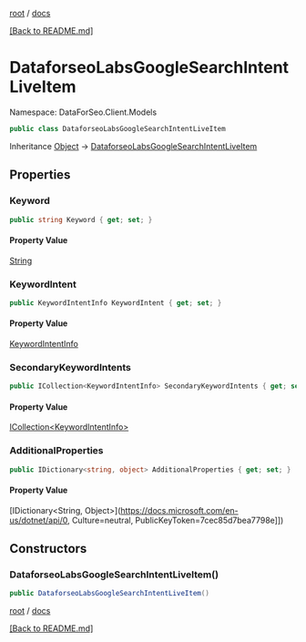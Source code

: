 [root](./../ "root") / [docs](./ "docs")

[[Back to README.md]](./../README.md "[Back to README.md]")

# DataforseoLabsGoogleSearchIntentLiveItem

Namespace: DataForSeo.Client.Models

```csharp
public class DataforseoLabsGoogleSearchIntentLiveItem
```

Inheritance [Object](https://docs.microsoft.com/en-us/dotnet/api/Object) → [DataforseoLabsGoogleSearchIntentLiveItem](./DataforseoLabsGoogleSearchIntentLiveItem.md)

## Properties

### **Keyword**

```csharp
public string Keyword { get; set; }
```

#### Property Value

[String](https://docs.microsoft.com/en-us/dotnet/api/String)<br>

### **KeywordIntent**

```csharp
public KeywordIntentInfo KeywordIntent { get; set; }
```

#### Property Value

[KeywordIntentInfo](./KeywordIntentInfo.md)<br>

### **SecondaryKeywordIntents**

```csharp
public ICollection<KeywordIntentInfo> SecondaryKeywordIntents { get; set; }
```

#### Property Value

[ICollection&lt;KeywordIntentInfo&gt;](./KeywordIntentInfo.md)<br>

### **AdditionalProperties**

```csharp
public IDictionary<string, object> AdditionalProperties { get; set; }
```

#### Property Value

[IDictionary&lt;String, Object&gt;](https://docs.microsoft.com/en-us/dotnet/api/0, Culture=neutral, PublicKeyToken=7cec85d7bea7798e]])<br>

## Constructors

### **DataforseoLabsGoogleSearchIntentLiveItem()**

```csharp
public DataforseoLabsGoogleSearchIntentLiveItem()
```

[root](./../ "root") / [docs](./ "docs")

[[Back to README.md]](./../README.md "[Back to README.md]")